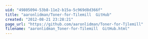 ```yaml
---
uid: "49805094-53b8-11e2-b15a-5c969d8d366f"
title: "aaronlidman/Toner-for-Tilemill  GitHub"
created: "2012-08-21 23:28:21"
page_url: "https://github.com/aaronlidman/Toner-for-Tilemill"
filename: "aaronlidman_Toner-for-Tilemill  GitHub.html"
---
```

